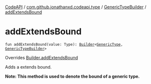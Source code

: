 [CodeAPI](../../index.md) / [com.github.jonathanxd.codeapi.type](../index.md) / [GenericTypeBuilder](index.md) / [addExtendsBound](.)

# addExtendsBound

`fun addExtendsBound(value: Type): `[`Builder`](../-generic-type/-builder/index.md)`<`[`GenericType`](../-generic-type/index.md)`, `[`GenericTypeBuilder`](index.md)`>`

Overrides [Builder.addExtendsBound](../-generic-type/-builder/add-extends-bound.md)

Adds a extends bound.

**Note: This method is used to denote the bound of a generic type.**

